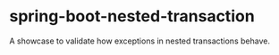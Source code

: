 # spring-boot-nested-transaction
A showcase to validate how exceptions in nested transactions behave.
